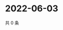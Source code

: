 # 2022-06-03

共 0 条

<!-- BEGIN WEIBO -->
<!-- 最后更新时间 Fri Jun 03 2022 04:17:04 GMT+0800 (China Standard Time) -->

<!-- END WEIBO -->
